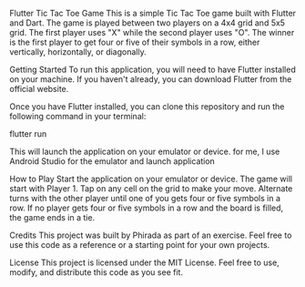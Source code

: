 Flutter Tic Tac Toe Game
This is a simple Tic Tac Toe game built with Flutter and Dart. The game is played between two players on a 4x4 grid and 5x5 grid. The first player uses "X" while the second player uses "O". The winner is the first player to get four or five of their symbols in a row, either vertically, horizontally, or diagonally.

Getting Started
To run this application, you will need to have Flutter installed on your machine. If you haven't already, you can download Flutter from the official website.

Once you have Flutter installed, you can clone this repository and run the following command in your terminal:

flutter run

This will launch the application on your emulator or device.
for me, I use Android Studio for the emulator and launch application

How to Play
Start the application on your emulator or device.
The game will start with Player 1.
Tap on any cell on the grid to make your move.
Alternate turns with the other player until one of you gets four or five symbols in a row.
If no player gets four or five symbols in a row and the board is filled, the game ends in a tie.

Credits
This project was built by Phirada as part of an exercise. Feel free to use this code as a reference or a starting point for your own projects.

License
This project is licensed under the MIT License. Feel free to use, modify, and distribute this code as you see fit.
